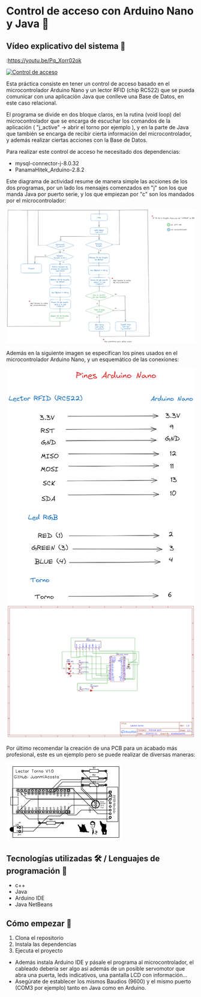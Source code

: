 # Control de acceso con Arduino Nano y Java 📓

## Vídeo explicativo del sistema 🥶

:https://youtu.be/Pq_Xorr02ok <br/>

[![Control de acceso](https://img.youtube.com/vi/L4zI7Ux2zNs/0.jpg)](https://www.youtube.com/playlist?list=PLViNbzdNIbHCnlLPp3gz1s_ow3c5wKBfD)
  
Esta práctica consiste en tener un control de acceso basado en el microcontrolador Arduino Nano y un lector RFID (chip RC522) que se pueda comunicar con una aplicación Java que conlleve una Base de Datos, en este caso relacional.

El programa se divide en dos bloque claros, en la rutina (void loop) del microcontrolador que se encarga de escuchar los comandos de la aplicación ( "j_active" -> abrir el torno por ejemplo ), y en la parte de Java que también se encarga de recibir cierta información del microcontrolador, y además realizar ciertas acciones con la Base de Datos.

Para realizar este control de acceso he necesitado dos dependencias:
 - mysql-connector-j-8.0.32
 - PanamaHitek_Arduino-2.8.2

Este diagrama de actividad resume de manera simple las acciones de los dos programas, por un lado los mensajes comenzados en "j" son los que manda Java por puerto serie, y los que empiezan por "c" son los mandados por el microcontrolador:

![Imagen representativa](https://github.com/JuanmiAcosta/ControlDeAcceso_Java_Arduino/blob/main/Diagrama%20de%20actividad%20(Rutina%20torno).png?raw=true)

Además en la siguiente imagen se especifican los pines usados en el microcontrolador Arduino Nano, y un esquemático de las conexiones:

![Imagen representativa](https://github.com/JuanmiAcosta/ControlDeAcceso_Java_Arduino/blob/main/Pines%20Arduino%20Nano.png?raw=true)
<br>
![Imagen representativa](https://github.com/JuanmiAcosta/ControlDeAcceso_Java_Arduino/blob/main/circuito.png?raw=true)

Por último recomendar la creación de una PCB para un acabado más profesional, este es un ejemplo pero se puede realizar de diversas maneras:

![Imagen representativa](https://github.com/JuanmiAcosta/ControlDeAcceso_Java_Arduino/blob/main/pcb.png?raw=true)

## Tecnologías utilizadas 🛠️ / Lenguajes de programación 👀

* c++
* Java
* Arduino IDE
* Java NetBeans

## Cómo empezar 🫡

1. Clona el repositorio
2. Instala las dependencias
3. Ejecuta el proyecto

* Además instala Arduino IDE y pásale el programa al microcontrolador, el cableado debería ser algo así además de un posible servomotor que abra una puerta, leds indicativos, una pantalla LCD con información...
* Asegúrate de establecer los mismos Baudios (9600) y el mismo puerto (COM3 por ejemplo) tanto en Java como en Arduino.




